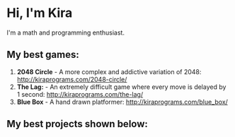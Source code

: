 # Hi, I'm Kira

I'm a math and programming enthusiast.

## My best games:

1. **2048 Circle** - A more complex and addictive variation of 2048: http://kiraprograms.com/2048-circle/
2. **The Lag:** - An extremely difficult game where every move is delayed by 1 second: http://kiraprograms.com/the-lag/
3. **Blue Box** - A hand drawn platformer: http://kiraprograms.com/blue_box/

## My best projects shown below:
